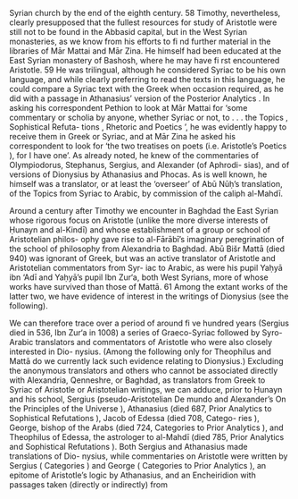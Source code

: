 Syrian church by the end of the eighth century. 58 Timothy, nevertheless, clearly presupposed that the fullest resources for study of Aristotle were still not to be found in the Abbasid capital, but in the West Syrian monasteries, as we know from his efforts to fi nd further material in the libraries of Mār Mattai and Mār Zina. He himself had been educated at the East Syrian monastery of Bashosh, where he may have fi rst encountered Aristotle. 59 He was trilingual, although he considered Syriac to be his own language, and while clearly preferring to read the texts in this language, he could compare a Syriac text with the Greek when occasion required, as he did with a passage in Athanasius’ version of the Posterior Analytics . In asking his correspondent Pethion to look at Mār Mattai for ‘some commentary or  scholia by anyone, whether Syriac or not, to . . . the Topics , Sophistical Refuta- tions , Rhetoric and Poetics ’, he was evidently happy to receive them in Greek or  Syriac, and at Mār Zina he asked his correspondent to look for ‘the two treatises on poets (i.e. Aristotle’s Poetics ), for I have one’. As already noted, he knew of the  commentaries of Olympiodorus, Stephanus, Sergius, and Alexander (of Aphrodi- sias), and of versions of Dionysius by Athanasius and Phocas. As is well known,  he himself was a translator, or at least the ‘overseer’ of Abū Nūḥ’s translation, of the Topics from Syriac to Arabic, by commission of the caliph al-Mahdī.

Around a century after Timothy we encounter in Baghdad the East Syrian whose rigorous focus on Aristotle (unlike the more diverse interests of Ḥunayn  and al-Kindī) and whose establishment of a group or school of Aristotelian philos- ophy gave rise to al-Fārābī’s imaginary peregrination of the school of philosophy  from Alexandria to Baghdad. Abū Bišr Mattā (died 940) was ignorant of Greek,  but was an active translator of Aristotle and Aristotelian commentators from Syr- iac to Arabic, as were his pupil Yaḥyā ibn ‘Adī and Yaḥyā’s pupil Ibn Zur‘a, both  West Syrians, more of whose works have survived than those of Mattā. 61 Among the extant works of the latter two, we have evidence of interest in the writings of Dionysius (see the following).

We can therefore trace over a period of around fi ve hundred years (Sergius died in 536, Ibn Zur‘a in 1008) a series of Graeco-Syriac followed by Syro-Arabic  translators and commentators of Aristotle who were also closely interested in Dio- nysius. (Among the following only for Theophilus and Mattā do we currently  lack such evidence relating to Dionysius.) Excluding the anonymous translators and others who cannot be associated directly with Alexandria, Qenneshre, or Baghdad, as translators from Greek to Syriac of Aristotle or Aristotelian writings, we can adduce, prior to Ḥunayn and his school, Sergius (pseudo-Aristotelian De mundo and Alexander’s On the Principles of the Universe ), Athanasius (died 687,  Prior Analytics to Sophistical Refutations ), Jacob of Edessa (died 708, Catego- ries ), George, bishop of the Arabs (died 724, Categories to Prior Analytics ), and  Theophilus of Edessa, the astrologer to al-Mahdī (died 785, Prior Analytics and  Sophistical Refutations ). Both Sergius and Athanasius made translations of Dio- nysius, while commentaries on Aristotle were written by Sergius ( Categories )  and George ( Categories to Prior Analytics ), an epitome of Aristotle’s logic by Athanasius, and an Encheiridion with passages taken (directly or indirectly) from
